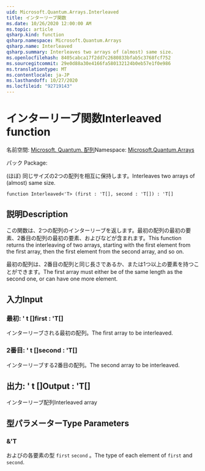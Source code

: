 ```yaml
---
uid: Microsoft.Quantum.Arrays.Interleaved
title: インターリーブ関数
ms.date: 10/26/2020 12:00:00 AM
ms.topic: article
qsharp.kind: function
qsharp.namespace: Microsoft.Quantum.Arrays
qsharp.name: Interleaved
qsharp.summary: Interleaves two arrays of (almost) same size.
ms.openlocfilehash: 8405cabca17f2dd7c2680833bfab5c3768fcf752
ms.sourcegitcommit: 29e0d88a30e4166fa580132124b0eb57e1f0e986
ms.translationtype: MT
ms.contentlocale: ja-JP
ms.lasthandoff: 10/27/2020
ms.locfileid: "92719143"
---
```

# <a name="interleaved-function"></a><span data-ttu-id="68d80-102">インターリーブ関数</span><span class="sxs-lookup"><span data-stu-id="68d80-102">Interleaved function</span></span>

<span data-ttu-id="68d80-103">名前空間: [Microsoft. Quantum. 配列](xref:Microsoft.Quantum.Arrays)</span><span class="sxs-lookup"><span data-stu-id="68d80-103">Namespace: [Microsoft.Quantum.Arrays](xref:Microsoft.Quantum.Arrays)</span></span>

<span data-ttu-id="68d80-104">パック [](https://nuget.org/packages/)</span><span class="sxs-lookup"><span data-stu-id="68d80-104">Package: [](https://nuget.org/packages/)</span></span>


<span data-ttu-id="68d80-105">(ほぼ) 同じサイズの2つの配列を相互に保持します。</span><span class="sxs-lookup"><span data-stu-id="68d80-105">Interleaves two arrays of (almost) same size.</span></span>

```qsharp
function Interleaved<'T> (first : 'T[], second : 'T[]) : 'T[]
```


## <a name="description"></a><span data-ttu-id="68d80-106">説明</span><span class="sxs-lookup"><span data-stu-id="68d80-106">Description</span></span>

<span data-ttu-id="68d80-107">この関数は、2つの配列のインターリーブを返します。最初の配列の最初の要素、2番目の配列の最初の要素、およびなどが含まれます。</span><span class="sxs-lookup"><span data-stu-id="68d80-107">This function returns the interleaving of two arrays, starting with the first element from the first array, then the first element from the second array, and so on.</span></span>

<span data-ttu-id="68d80-108">最初の配列は、2番目の配列と同じ長さであるか、または1つ以上の要素を持つことができます。</span><span class="sxs-lookup"><span data-stu-id="68d80-108">The first array must either be of the same length as the second one, or can have one more element.</span></span>

## <a name="input"></a><span data-ttu-id="68d80-109">入力</span><span class="sxs-lookup"><span data-stu-id="68d80-109">Input</span></span>

### <a name="first--t"></a><span data-ttu-id="68d80-110">最初: ' t []</span><span class="sxs-lookup"><span data-stu-id="68d80-110">first : 'T[]</span></span>

<span data-ttu-id="68d80-111">インターリーブされる最初の配列。</span><span class="sxs-lookup"><span data-stu-id="68d80-111">The first array to be interleaved.</span></span>


### <a name="second--t"></a><span data-ttu-id="68d80-112">2番目: ' t []</span><span class="sxs-lookup"><span data-stu-id="68d80-112">second : 'T[]</span></span>

<span data-ttu-id="68d80-113">インターリーブする2番目の配列。</span><span class="sxs-lookup"><span data-stu-id="68d80-113">The second array to be interleaved.</span></span>



## <a name="output--t"></a><span data-ttu-id="68d80-114">出力: ' t []</span><span class="sxs-lookup"><span data-stu-id="68d80-114">Output : 'T[]</span></span>

<span data-ttu-id="68d80-115">インターリーブ配列</span><span class="sxs-lookup"><span data-stu-id="68d80-115">Interleaved array</span></span>

## <a name="type-parameters"></a><span data-ttu-id="68d80-116">型パラメーター</span><span class="sxs-lookup"><span data-stu-id="68d80-116">Type Parameters</span></span>

### <a name="t"></a><span data-ttu-id="68d80-117">&</span><span class="sxs-lookup"><span data-stu-id="68d80-117">'T</span></span>

<span data-ttu-id="68d80-118">およびの各要素の型 `first` `second` 。</span><span class="sxs-lookup"><span data-stu-id="68d80-118">The type of each element of `first` and `second`.</span></span>